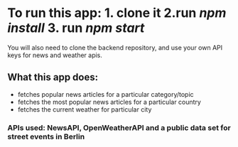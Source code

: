 # To run this app: 1. clone it 2.run *npm install* 3. run *npm start*
You will also need to clone the backend repository, and use your own API keys for news and weather apis.


## What this app does: 

* fetches popular news articles for a particular category/topic
* fetches the most popular news articles for a particular country
* fetches the current weather for particular city

### APIs used: NewsAPI, OpenWeatherAPI and a public data set for street events in Berlin
